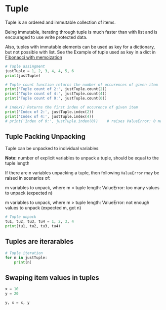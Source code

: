 # Tuple

Tuple is an ordered and immutable collection of items.

Being immutable, iterating through tuple is much faster than with list and is encouraged to use write protected data.

Also, tuples with immutable elements can be used as key for a dictionary, but not possible with list. See the Example of tuple used as key in a dict in [Fibonacci with memoization](https://github.com/sumeetsarkar/art-of-python/blob/9e85b9bfd83752d63f7d38597f0244322e9b379d/decorators/memoisation.py#L36)


```python
# Tuple assingment
justTuple = 1, 2, 3, 4, 4, 5, 6
print(justTuple)

# Tuple count function returns the number of occurences of given item
print('Tuple count of 2:', justTuple.count(2))
print('Tuple count of 4:', justTuple.count(4))
print('Tuple count of 0:', justTuple.count(0))

# index() Returns the first index of occurence of given item
print('Index of 2:', justTuple.index(2))
print('Index of 4:', justTuple.index(4))
# print('Index of 0:', justTuple.index(0))    # raises ValueError: 0 not in tuple

```

## Tuple Packing Unpacking

Tuple can be unpacked to individual variables

__Note:__ number of explicit variables to unpack a tuple, should be equal to the tuple length


If there are n variables unpacking a tuple, then following ```ValueError``` may be raised in scenarios of:

m variables to unpack, where m < tuple length: ValueError: too many values to unpack (expected n)

m variables to unpack, where m > tuple length: ValueError: not enough values to unpack (expected m, got n)


```python
# Tuple unpack
tu1, tu2, tu3, tu4 = 1, 2, 3, 4
print(tu1, tu2, tu3, tu4)
```


## Tuples are iterarables

```python
# Tuple iteration
for n in justTuple:
    print(n)
```


## Swaping item values in tuples

```python
x = 10
y = 20

y, x = x, y
```
